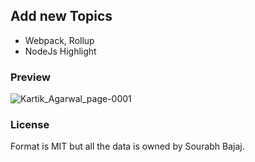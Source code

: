## Add new Topics
- Webpack, Rollup
- NodeJs Highlight

### Preview
![Kartik_Agarwal_page-0001](https://github.com/kartikag01/resume/assets/10574227/7c4ed9d6-71f3-49e3-9188-b214fbec4473)


### License
Format is MIT but all the data is owned by Sourabh Bajaj.
